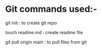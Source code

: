 # Git commands used:-

git init : to create git repo

touch readme.md : create readme file

git pull origin main : to pull files from git

